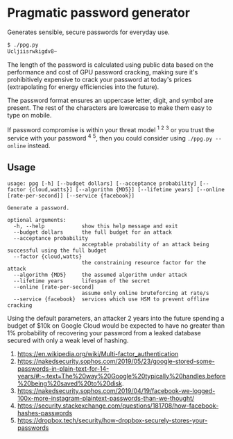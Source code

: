 # Pragmatic password generator

Generates sensible, secure passwords for everyday use.

```sh
$ ./ppg.py
Ucljiisrwkigdv8~
```

The length of the password is calculated using public data based on the performance and cost of GPU password cracking, making sure it's prohibitively expensive to crack your password at today's prices (extrapolating for energy efficiencies into the future).

The password format ensures an uppercase letter, digit, and symbol are present.
The rest of the characters are lowercase to make them easy to type on mobile.

If password compromise is within your threat model <sup>1</sup> <sup>2</sup> <sup>3</sup>
or you trust the service with your password <sup>4</sup> <sup>5</sup>, then you could consider using `./ppg.py --online` instead.

## Usage

```
usage: ppg [-h] [--budget dollars] [--acceptance probability] [--factor {cloud,watts}] [--algorithm {MD5}] [--lifetime years] [--online [rate-per-second]] [--service {facebook}]

Generate a password.

optional arguments:
  -h, --help            show this help message and exit
  --budget dollars      the full budget for an attack
  --acceptance probability
                        acceptable probability of an attack being successful using the full budget
  --factor {cloud,watts}
                        the constraining resource factor for the attack
  --algorithm {MD5}     the assumed algorithm under attack
  --lifetime years      lifespan of the secret
  --online [rate-per-second]
                        assume only online bruteforcing at rate/s
  --service {facebook}  services which use HSM to prevent offline cracking
```

Using the default parameters, an attacker 2 years into the future
spending a budget of $10k on Google Cloud would be expected to
have no greater than 1% probability of recovering your password from
a leaked database secured with only a weak level of hashing.

1. https://en.wikipedia.org/wiki/Multi-factor_authentication
2. https://nakedsecurity.sophos.com/2019/05/23/google-stored-some-passwords-in-plain-text-for-14-years/#:~:text=The%20way%20Google%20typically%20handles,before%20being%20saved%20to%20disk.
3. https://nakedsecurity.sophos.com/2019/04/19/facebook-we-logged-100x-more-instagram-plaintext-passwords-than-we-thought/
4. https://security.stackexchange.com/questions/181708/how-facebook-hashes-passwords
5. https://dropbox.tech/security/how-dropbox-securely-stores-your-passwords
